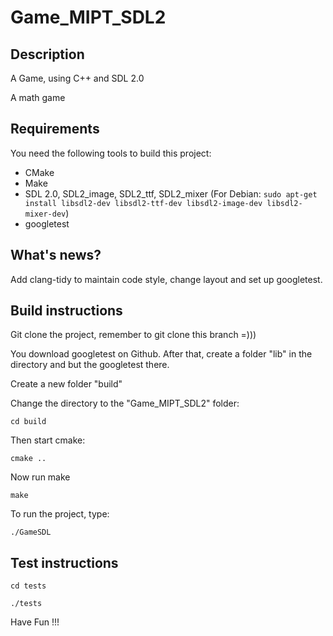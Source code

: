 # Game_MIPT_SDL2
## Description

A Game, using C++ and SDL 2.0

A math game

## Requirements

You need the following tools to build this project:
* CMake
* Make 
* SDL 2.0, SDL2_image, SDL2_ttf, SDL2_mixer (For Debian: `sudo apt-get install libsdl2-dev libsdl2-ttf-dev libsdl2-image-dev libsdl2-mixer-dev`)
* googletest

## What's news?
Add clang-tidy to maintain code style, change layout and set up googletest.

## Build instructions
Git clone the project, remember to git clone this branch =)))

You download googletest on Github. After that, create a folder "lib" in the directory and but the googletest there. 

Create a new folder "build"

Change the directory to the "Game_MIPT_SDL2" folder:
```
cd build
```
Then start cmake:
```
cmake ..
```
Now run make
```
make
```
To run the project, type:
```
./GameSDL
```
## Test instructions
```
cd tests
```
```
./tests
```


Have Fun !!!
